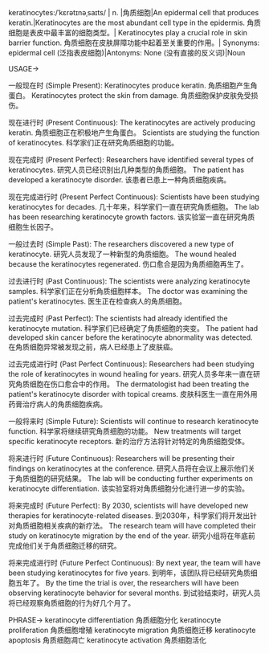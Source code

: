 keratinocytes:/ˈkɛrətɪnəˌsaɪts/ | n. |角质细胞|An epidermal cell that produces keratin.|Keratinocytes are the most abundant cell type in the epidermis. 角质细胞是表皮中最丰富的细胞类型。|
Keratinocytes play a crucial role in skin barrier function. 角质细胞在皮肤屏障功能中起着至关重要的作用。|
Synonyms: epidermal cell (泛指表皮细胞)|Antonyms: None (没有直接的反义词)|Noun

USAGE->

一般现在时 (Simple Present):
Keratinocytes produce keratin. 角质细胞产生角蛋白。
Keratinocytes protect the skin from damage. 角质细胞保护皮肤免受损伤。

现在进行时 (Present Continuous):
The keratinocytes are actively producing keratin. 角质细胞正在积极地产生角蛋白。
Scientists are studying the function of keratinocytes. 科学家们正在研究角质细胞的功能。

现在完成时 (Present Perfect):
Researchers have identified several types of keratinocytes. 研究人员已经识别出几种类型的角质细胞。
The patient has developed a keratinocyte disorder. 该患者已患上一种角质细胞疾病。


现在完成进行时 (Present Perfect Continuous):
Scientists have been studying keratinocytes for decades. 几十年来，科学家们一直在研究角质细胞。
The lab has been researching keratinocyte growth factors. 该实验室一直在研究角质细胞生长因子。


一般过去时 (Simple Past):
The researchers discovered a new type of keratinocyte. 研究人员发现了一种新型的角质细胞。
The wound healed because the keratinocytes regenerated. 伤口愈合是因为角质细胞再生了。

过去进行时 (Past Continuous):
The scientists were analyzing keratinocyte samples. 科学家们正在分析角质细胞样本。
The doctor was examining the patient's keratinocytes. 医生正在检查病人的角质细胞。


过去完成时 (Past Perfect):
The scientists had already identified the keratinocyte mutation. 科学家们已经确定了角质细胞的突变。
The patient had developed skin cancer before the keratinocyte abnormality was detected. 在角质细胞异常被发现之前，病人已经患上了皮肤癌。


过去完成进行时 (Past Perfect Continuous):
Researchers had been studying the role of keratinocytes in wound healing for years. 研究人员多年来一直在研究角质细胞在伤口愈合中的作用。
The dermatologist had been treating the patient's keratinocyte disorder with topical creams. 皮肤科医生一直在用外用药膏治疗病人的角质细胞疾病。


一般将来时 (Simple Future):
Scientists will continue to research keratinocyte function. 科学家将继续研究角质细胞的功能。
New treatments will target specific keratinocyte receptors. 新的治疗方法将针对特定的角质细胞受体。


将来进行时 (Future Continuous):
Researchers will be presenting their findings on keratinocytes at the conference. 研究人员将在会议上展示他们关于角质细胞的研究结果。
The lab will be conducting further experiments on keratinocyte differentiation. 该实验室将对角质细胞分化进行进一步的实验。


将来完成时 (Future Perfect):
By 2030, scientists will have developed new therapies for keratinocyte-related diseases. 到2030年，科学家们将开发出针对角质细胞相关疾病的新疗法。
The research team will have completed their study on keratinocyte migration by the end of the year. 研究小组将在年底前完成他们关于角质细胞迁移的研究。


将来完成进行时 (Future Perfect Continuous):
By next year, the team will have been studying keratinocytes for five years. 到明年，该团队将已经研究角质细胞五年了。
By the time the trial is over, the researchers will have been observing keratinocyte behavior for several months. 到试验结束时，研究人员将已经观察角质细胞的行为好几个月了。



PHRASE->
keratinocyte differentiation 角质细胞分化
keratinocyte proliferation 角质细胞增殖
keratinocyte migration 角质细胞迁移
keratinocyte apoptosis 角质细胞凋亡
keratinocyte activation 角质细胞活化
